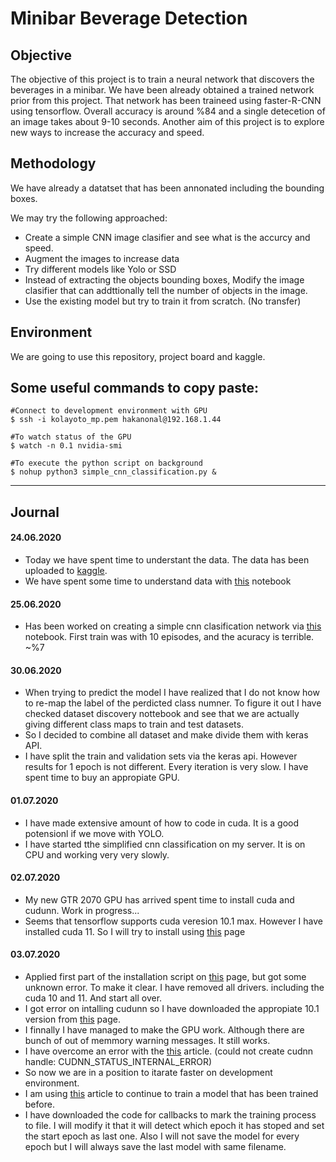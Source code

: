 # Minibar Beverage Detection

## Objective

The objective of this project is to train a neural network that discovers the beverages in a minibar. We have been already obtained a trained network prior from this project. That network has been traineed using faster-R-CNN using tensorflow. Overall accuracy is around %84 and a single detecetion of an image takes about 9-10 seconds. Another aim of this project is to explore new ways to increase the accuracy and speed.

## Methodology

We have already a datatset that has been annonated including the bounding boxes.

We may try the following approached:
- Create a simple CNN image clasifier and see what is the accurcy and speed.
- Augment the images to increase data
- Try different models like Yolo or SSD
- Instead of extracting the objects bounding boxes, Modify the image clasifier that can addttionally tell the number of objects in the image.
- Use the existing model but try to train it from scratch. (No transfer)

## Environment

We are going to use this repository, project board and kaggle. 

## Some useful commands to copy paste:
```
#Connect to development environment with GPU
$ ssh -i kolayoto_mp.pem hakanonal@192.168.1.44
```
```
#To watch status of the GPU
$ watch -n 0.1 nvidia-smi
```
```
#To execute the python script on background
$ nohup python3 simple_cnn_classification.py &
```

---

## Journal

#### 24.06.2020

- Today we have spent time to understant the data. The data has been uploaded to [kaggle](https://www.kaggle.com/furkanizmirli/urunler).
- We have spent some time to understand data with [this](https://www.kaggle.com/hakanonal/dataset-discovery) notebook

#### 25.06.2020

- Has been worked on creating a simple cnn clasification network via [this](https://www.kaggle.com/hakanonal/simple-cnn-classification) notebook. First train was with 10 episodes, and the acuracy is terrible. ~%7

#### 30.06.2020

- When trying to predict the model I have realized that I do not know how to re-map the label of the perdicted class numner. To figure it out I have checked dataset discovery nottebook and see that we are actually giving different class maps to train and test datasets. 
- So I decided to combine all dataset and make divide them with keras API.
- I have split the train and validation sets via the keras api. However results for 1 epoch is not different. Every iteration is very slow. I have spent time to buy an appropiate GPU.

#### 01.07.2020

- I have made extensive amount of how to code in cuda. It is a good potensionl if we move with YOLO.
- I have started tthe simplified cnn classification on my server. It is on CPU and working very very slowly.

#### 02.07.2020

- My new GTR 2070 GPU has arrived spent time to install cuda and cudunn. Work in progress...
- Seems that tensorflow supports cuda veresion 10.1 max. However I have installed cuda 11. So I will try to install using [this](https://www.tensorflow.org/install/gpu) page

#### 03.07.2020

- Applied first part of the installation script on [this](https://www.tensorflow.org/install/gpu) page, but got some unknown error. To make it clear. I have removed all drivers. including the cuda 10 and 11. And start all over. 
- I got error on intalling cudunn so I have downloaded the appropiate 10.1 version from [this](https://docs.nvidia.com/deeplearning/sdk/cudnn-install/index.html#download) page.
- I finnally I have managed to make the GPU work. Although there are bunch of out of memmory warning messages. It still works.
- I have overcome an error with the [this](https://stackoverflow.com/questions/43147983/could-not-create-cudnn-handle-cudnn-status-internal-error) article. (could not create cudnn handle: CUDNN_STATUS_INTERNAL_ERROR)
- So now we are in a position to itarate faster on development environment.
- I am using [this](https://www.pyimagesearch.com/2019/09/23/keras-starting-stopping-and-resuming-training/) article to continue to train a model that has been trained before.
- I have downloaded the code for callbacks to mark the training process to file. I will modify it that it will detect which epoch it has stoped and set the start epoch as last one. Also I will not save the model for every epoch but I will always save the last model with same filename.